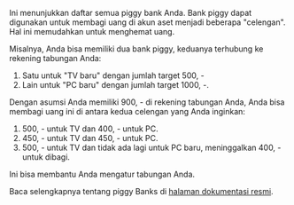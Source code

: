 Ini menunjukkan daftar semua piggy bank Anda. Bank piggy dapat digunakan untuk membagi uang di akun aset menjadi beberapa "celengan". Hal ini memudahkan untuk menghemat uang.

Misalnya, Anda bisa memiliki dua bank piggy, keduanya terhubung ke rekening tabungan Anda:

1. Satu untuk "TV baru" dengan jumlah target 500, -
2. Lain untuk "PC baru" dengan jumlah target 1000, -.

Dengan asumsi Anda memiliki 900, - di rekening tabungan Anda, Anda bisa membagi uang ini di antara kedua celengan yang Anda inginkan:

1. 500, - untuk TV dan 400, - untuk PC.
2. 450, - untuk TV dan 450, - untuk PC.
3. 500, - untuk TV dan tidak ada lagi untuk PC baru, meninggalkan 400, - untuk dibagi.

Ini bisa membantu Anda mengatur tabungan Anda.

Baca selengkapnya tentang piggy Banks di [halaman dokumentasi resmi](https://docs.firefly-iii.org/advanced-concepts/piggies).